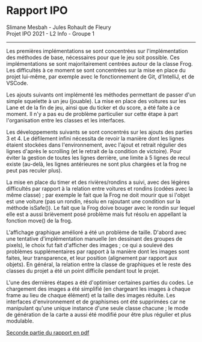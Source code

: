 # Rapport IPO
Slimane Mesbah - Jules Rohault de Fleury  
Projet IPO 2021 - L2 Info - Groupe 1

---

Les premières implémentations se sont concentrées sur l'implémentation des méthodes de base, nécessaires pour que le jeu soit possible. Ces implémentations se sont majoritairement centrées autour de la classe Frog. Les difficultés à ce moment se sont concentrées sur la mise en place du projet lui-même, par exemple avec le fonctionnement de Git, d'IntelliJ, et de VSCode.

Les ajouts suivants ont implémenté les méthodes permettant de passer d'un simple squelette à un jeu (jouable). La mise en place des voitures sur les Lane et de la fin de jeu, ainsi que du ticker et du score, a été faite à ce moment. Il n'y a pas eu de problème particulier sur cette étape à part l'organisation entre les classes et les interfaces.

Les développements suivants se sont concentrés sur les ajouts des parties 3 et 4. Le défilement infini nécessita de revoir la manière dont les lignes étaient stockées dans l'environnement, avec l'ajout et retrait régulier des lignes d'après le scrolling (et le retrait de la condition de victoire). Pour éviter la gestion de toutes les lignes derrière, une limite à 5 lignes de recul existe (au-delà, les lignes antérieures ne sont plus chargées et la frog ne peut pas reculer plus).

La mise en place du timer et des rivières/rondins a suivi, avec des légères difficultés par rapport à la relation entre voitures et rondins (codées avec la même classe) ; par exemple le fait que la Frog ne doit mourir que si l'objet est une voiture (pas un rondin, résolu en rajoutant une condition sur la méthode isSafe()). Le fait que la Frog doive bouger avec le rondin sur lequel elle est a aussi brièvement posé problème mais fut résolu en appellant la fonction move() de la frog.

L'affichage graphique amélioré a été un problème de taille. D'abord avec une tentative d'implémentation manuelle (en dessinant des groupes de pixels), le choix fut fait d'afficher des images ; ce qui a soulevé des problèmes supplémentaires par rapport à la manière dont les images sont faites, leur transparence, et leur position (alignement par rapport aux objets). En général, la relation entre la classe de graphiques et le reste des classes du projet a été un point difficile pendant tout le projet.

L'une des dernières étapes a été d'optimiser certaines parties du codes. Le chargement des images a été simplifié (en chargeant les images à chaque frame au lieu de chaque élément) et la taille des images réduite. Les interfaces d'environnement et de graphismes ont été supprimées car ne manipulant qu'une unique instance d'une seule classe chacune ; le mode de génération de la carte a aussi été modifié pour être plus régulier et plus modulable.

[Seconde partie du rapport en pdf](rapport_p2.pdf)